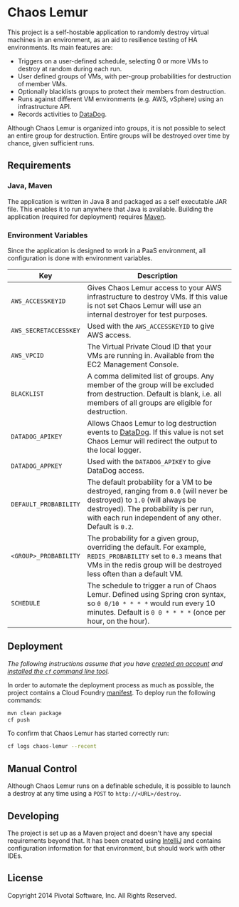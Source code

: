 # Chaos Lemur
This project is a self-hostable application to randomly destroy virtual machines in an environment, as an aid to resilience testing of HA environments. Its main features are:

 - Triggers on a user-defined schedule, selecting 0 or more VMs to destroy at random during each run.
 - User defined groups of VMs, with per-group probabilities for destruction of member VMs.
 - Optionally blacklists groups to protect their members from destruction.
 - Runs against different VM environments (e.g. AWS, vSphere) using an infrastructure API.
 - Records activities to [DataDog][DataDog].

Although Chaos Lemur is organized into groups, it is not possible to select an entire group for destruction. Entire groups will be destroyed over time by chance, given sufficient runs.


## Requirements
### Java, Maven
The application is written in Java 8 and packaged as a self executable JAR file. This enables it to run anywhere that Java is available. Building the application (required for deployment) requires [Maven][].

### Environment Variables
Since the application is designed to work in a PaaS environment, all configuration is done with environment variables.

| Key | Description
| --- | -----------
| `AWS_ACCESSKEYID` | Gives Chaos Lemur access to your AWS infrastructure to destroy VMs. If this value is not set Chaos Lemur will use an internal destroyer for test purposes.
| `AWS_SECRETACCESSKEY`| Used with the `AWS_ACCESSKEYID` to give AWS access.
| `AWS_VPCID` | The Virtual Private Cloud ID that your VMs are running in. Available from the EC2 Management Console.
| `BLACKLIST` | A comma delimited list of groups. Any member of the group will be excluded from destruction. Default is blank, i.e. all members of all groups are eligible for destruction.
| `DATADOG_APIKEY` | Allows Chaos Lemur to log destruction events to [DataDog][DataDog]. If this value is not set Chaos Lemur will redirect the output to the local logger.
| `DATADOG_APPKEY` | Used with the `DATADOG_APIKEY` to give DataDog access.
| `DEFAULT_PROBABILITY` | The default probability for a VM to be destroyed, ranging from `0.0` (will never be destroyed) to `1.0` (will always be destroyed). The probability is per run, with each run independent of any other. Default is `0.2`.
| `<GROUP>_PROBABILITY` | The probability for a given group, overriding the default. For example, `REDIS_PROBABILITY` set to `0.3` means that VMs in the redis group will be destroyed less often than a default VM.
| `SCHEDULE` | The schedule to trigger a run of Chaos Lemur. Defined using Spring cron syntax, so `0 0/10 * * * *` would run every 10 minutes. Default is  `0 0 * * * *` (once per hour, on the hour).


## Deployment
_The following instructions assume that you have [created an account][cloud-foundry-account] and [installed the `cf` command line tool][]._

In order to automate the deployment process as much as possible, the project contains a Cloud Foundry [manifest][].  To deploy run the following commands:

```bash
mvn clean package
cf push
```

To confirm that Chaos Lemur has started correctly run:

```bash
cf logs chaos-lemur --recent
```


## Manual Control
Although Chaos Lemur runs on a definable schedule, it is possible to launch a destroy at any time using a `POST` to `http://<URL>/destroy`.


## Developing
The project is set up as a Maven project and doesn't have any special requirements beyond that. It has been created using [IntelliJ][] and contains configuration information for that environment, but should work with other IDEs.


## License

Copyright 2014 Pivotal Software, Inc. All Rights Reserved.


[cloud-foundry-account]: https://console.run.pivotal.io/register
[DataDog]: https://www.datadoghq.com
[installed the `cf` command line tool]: http://docs.run.pivotal.io/devguide/installcf/install-go-cli.html
[IntelliJ]: http://www.jetbrains.com/idea/
[manifest]: manifest.yml
[Maven]: http://maven.apache.org
